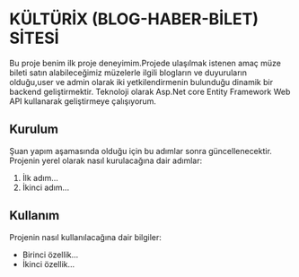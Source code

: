 # KÜLTÜRİX (BLOG-HABER-BİLET) SİTESİ

Bu proje benim ilk proje deneyimim.Projede ulaşılmak istenen amaç  müze bileti satın alabileceğimiz müzelerle ilgili blogların ve duyuruların olduğu,user ve admin olarak iki yetkilendirmenin bulunduğu dinamik bir backend geliştirmektir.
Teknoloji olarak Asp.Net core Entity Framework Web API  kullanarak geliştirmeye çalışıyorum.
## Kurulum
Şuan yapım aşamasında olduğu için bu adımlar sonra güncellenecektir.
Projenin yerel olarak nasıl kurulacağına dair adımlar:

1. İlk adım...
2. İkinci adım...

## Kullanım

Projenin nasıl kullanılacağına dair bilgiler:

- Birinci özellik...
- İkinci özellik...
